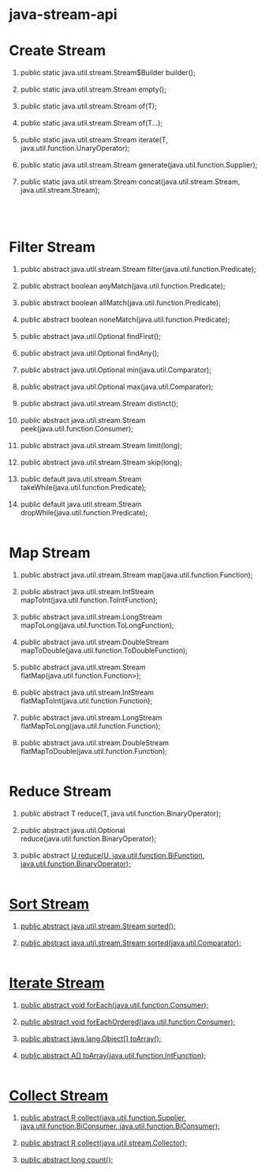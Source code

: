 # java-stream-api
<h1>Create Stream</h1>
<ol>
	<li> public static <T> java.util.stream.Stream$Builder<T> builder(); <br><br></li>
  <li> public static <T> java.util.stream.Stream<T> empty(); <br><br></li>
  <li> public static <T> java.util.stream.Stream<T> of(T); <br><br></li>
  <li> public static <T> java.util.stream.Stream<T> of(T...); <br><br></li>
  <li> public static <T> java.util.stream.Stream<T> iterate(T, java.util.function.UnaryOperator<T>); <br><br></li>
  <li> public static <T> java.util.stream.Stream<T> generate(java.util.function.Supplier<T>); <br><br></li>
  <li> public static <T> java.util.stream.Stream<T> concat(java.util.stream.Stream<? extends T>, java.util.stream.Stream<? extends T>); <br><br><br><br></li>
  </ol>
  
  <h1>Filter Stream</h1>
  
  <ol>
	<li> public abstract java.util.stream.Stream<T> filter(java.util.function.Predicate<? super T>); <br><br></li>
	<li> public abstract boolean anyMatch(java.util.function.Predicate<? super T>); <br><br></li>
	<li> public abstract boolean allMatch(java.util.function.Predicate<? super T>); <br><br></li>
	<li> public abstract boolean noneMatch(java.util.function.Predicate<? super T>); <br><br></li>
	<li> public abstract java.util.Optional<T> findFirst(); <br><br></li>
	<li> public abstract java.util.Optional<T> findAny(); <br><br></li>
	<li> public abstract java.util.Optional<T> min(java.util.Comparator<? super T>); <br><br></li>
	<li> public abstract java.util.Optional<T> max(java.util.Comparator<? super T>); <br><br></li>
	<li> public abstract java.util.stream.Stream<T> distinct(); <br><br></li>
	<li> public abstract java.util.stream.Stream<T> peek(java.util.function.Consumer<? super T>); <br><br></li>
	<li> public abstract java.util.stream.Stream<T> limit(long); <br><br></li>
	<li> public abstract java.util.stream.Stream<T> skip(long); <br><br></li>
	<li>public default java.util.stream.Stream<T> takeWhile(java.util.function.Predicate<? super T>);<br><br></li>
	<li>public default java.util.stream.Stream<T> dropWhile(java.util.function.Predicate<? super T>);<br><br></li>
  </ol>

<h1>Map Stream</h1>
<ol>
  <li> public abstract <R> java.util.stream.Stream<R> map(java.util.function.Function<? super T, ? extends R>); <br><br></li>
  <li> public abstract java.util.stream.IntStream mapToInt(java.util.function.ToIntFunction<? super T>); <br><br></li>
  <li> public abstract java.util.stream.LongStream mapToLong(java.util.function.ToLongFunction<? super T>); <br><br></li>
  <li> public abstract java.util.stream.DoubleStream mapToDouble(java.util.function.ToDoubleFunction<? super T>); <br><br></li>
  <li> public abstract <R> java.util.stream.Stream<R> flatMap(java.util.function.Function<? super T, ? extends java.util.stream.Stream<? extends R>>); <br><br></li>
  <li> public abstract java.util.stream.IntStream flatMapToInt(java.util.function.Function<? super T, ? extends java.util.stream.IntStream>); <br><br></li>
  <li> public abstract java.util.stream.LongStream flatMapToLong(java.util.function.Function<? super T, ? extends java.util.stream.LongStream>); <br><br></li>
  <li> public abstract java.util.stream.DoubleStream flatMapToDouble(java.util.function.Function<? super T, ? extends java.util.stream.DoubleStream>); <br><br></li>
</ol>

<h1>Reduce Stream</h1>
<ol>
	<li> public abstract T reduce(T, java.util.function.BinaryOperator<T>); <br><br></li>
  <li> public abstract java.util.Optional<T> reduce(java.util.function.BinaryOperator<T>); <br><br></li>
  <li> public abstract <U> U reduce(U, java.util.function.BiFunction<U, ? super T, U>, java.util.function.BinaryOperator<U>); <br><br></li>
</ol>

<h1>Sort Stream</h1>
<ol>
	<li> public abstract java.util.stream.Stream<T> sorted(); <br><br></li>
  <li> public abstract java.util.stream.Stream<T> sorted(java.util.Comparator<? super T>); <br><br></li>
</ol>

<h1>Iterate Stream</h1>
<ol>
	<li> public abstract void forEach(java.util.function.Consumer<? super T>); <br><br></li>
  <li> public abstract void forEachOrdered(java.util.function.Consumer<? super T>); <br><br></li>
  <li> public abstract java.lang.Object[] toArray(); <br><br></li>
  <li> public abstract <A> A[] toArray(java.util.function.IntFunction<A[]>); <br><br></li>
</ol>

<h1>Collect Stream</h1>
<ol>
	<li> public abstract <R> R collect(java.util.function.Supplier<R>, java.util.function.BiConsumer<R, ? super T>, java.util.function.BiConsumer<R, R>); <br><br></li>
  <li> public abstract <R, A> R collect(java.util.stream.Collector<? super T, A, R>); <br><br></li>
  
  <li> public abstract long count(); <br><br></li>
</ol>